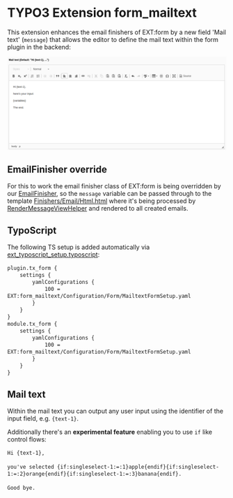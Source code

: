 # TYPO3 Extension form\_mailtext

This extension enhances the email finishers of EXT:form by a new field 'Mail text' (`message`) that allows the editor to define the mail text within the form plugin in the backend:

![Form plugin](./Resources/Public/Images/Plugin.png "Form plugin in TYPO3 BE")

## EmailFinisher override

For this to work the email finisher class of EXT:form is being overridden by our [EmailFinisher](./Classes/Domain/Finishers/EmailFinisher.php), so the `message` variable can be passed through to the template [Finishers/Email/Html.html](./Resources/Private/Frontend/Templates/Finishers/Email/Html.html) where it's being processed by [RenderMessageViewHelper](./Classes/ViewHelpers/RenderMessageViewHelper.php) and rendered to all created emails.

## TypoScript

The following TS setup is added automatically via [ext\_typoscript\_setup.typoscript](./ext_typoscript_setup.typoscript):

```
plugin.tx_form {
    settings {
        yamlConfigurations {
            100 = EXT:form_mailtext/Configuration/Form/MailtextFormSetup.yaml
        }
    }
}
module.tx_form {
    settings {
        yamlConfigurations {
            100 = EXT:form_mailtext/Configuration/Form/MailtextFormSetup.yaml
        }
    }
}
```

## Mail text

Within the mail text you can output any user input using the identifier of the input field, e.g. `{text-1}`.

Additionally there's an **experimental feature** enabling you to use `if` like control flows:

```
Hi {text-1},

you've selected {if:singleselect-1:=:1}apple{endif}{if:singleselect-1:=:2}orange{endif}{if:singleselect-1:=:3}banana{endif}.

Good bye.
```
